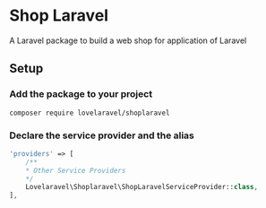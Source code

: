 # Shop Laravel

A Laravel package to build a web shop for application of Laravel

## Setup

### Add the package to your project

```
composer require lovelaravel/shoplaravel
```

### Declare the service provider and the alias

```php
'providers' => [
    /**
    * Other Service Providers
    */
    Lovelaravel\Shoplaravel\ShopLaravelServiceProvider::class,
],
```